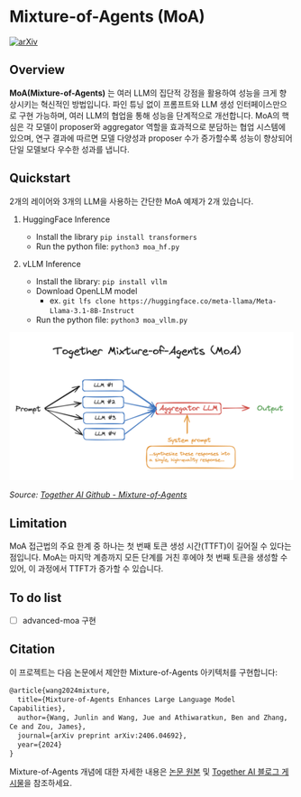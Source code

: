 # Mixture-of-Agents (MoA)

[![arXiv](https://img.shields.io/badge/ArXiv-2406.04692-b31b1b.svg)](https://arxiv.org/abs/2406.04692)


## Overview

**MoA(Mixture-of-Agents)** 는 여러 LLM의 집단적 강점을 활용하여 성능을 크게 향상시키는 혁신적인 방법입니다. 파인 튜닝 없이 프롬프트와 LLM 생성 인터페이스만으로 구현 가능하며, 여러 LLM의 협업을 통해 성능을 단계적으로 개선합니다. MoA의 핵심은 각 모델이 proposer와 aggregator 역할을 효과적으로 분담하는 협업 시스템에 있으며, 연구 결과에 따르면 모델 다양성과 proposer 수가 증가할수록 성능이 향상되어 단일 모델보다 우수한 성과를 냅니다.

## Quickstart
2개의 레이어와 3개의 LLM을 사용하는 간단한 MoA 예제가 2개 있습니다. 

1. HuggingFace Inference
    - Install the library `pip install transformers`
    - Run the python file: `python3 moa_hf.py`

2. vLLM Inference
    - Install the library: `pip install vllm`
    - Download OpenLLM model
      - ex. `git lfs clone https://huggingface.co/meta-llama/Meta-Llama-3.1-8B-Instruct`
    - Run the python file: `python3 moa_vllm.py`


<img alt="MoA explained" src="./assets/together-moa-explained.png">

*Source: [Together AI Github - Mixture-of-Agents](https://github.com/togethercomputer/MoA/blob/main/README.md)*


## Limitation
MoA 접근법의 주요 한계 중 하나는 첫 번째 토큰 생성 시간(TTFT)이 길어질 수 있다는 점입니다. MoA는 마지막 계층까지 모든 단계를 거친 후에야 첫 번째 토큰을 생성할 수 있어, 이 과정에서 TTFT가 증가할 수 있습니다.


## To do list
- [ ] advanced-moa 구현

## Citation
이 프로젝트는 다음 논문에서 제안한 Mixture-of-Agents 아키텍처를 구현합니다:

```
@article{wang2024mixture,
  title={Mixture-of-Agents Enhances Large Language Model Capabilities},
  author={Wang, Junlin and Wang, Jue and Athiwaratkun, Ben and Zhang, Ce and Zou, James},
  journal={arXiv preprint arXiv:2406.04692},
  year={2024}
}
```

Mixture-of-Agents 개념에 대한 자세한 내용은 [논문 원본](https://arxiv.org/abs/2406.04692) 및 [Together AI 블로그 게시물](https://www.together.ai/blog/together-moa)을 참조하세요.
